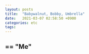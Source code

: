 ```yaml
---
layout: posts
title:  "Babywalnut, Bobby, Umbrella"
date:   2021-03-07 02:58:50 +0900
categories: etc
tags:
---
```


## == "Me"

